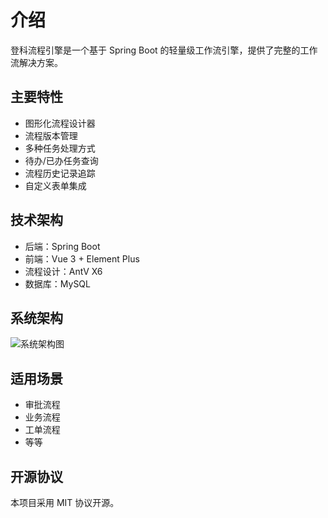 # 介绍

登科流程引擎是一个基于 Spring Boot 的轻量级工作流引擎，提供了完整的工作流解决方案。

## 主要特性

- 图形化流程设计器
- 流程版本管理
- 多种任务处理方式
- 待办/已办任务查询
- 流程历史记录追踪
- 自定义表单集成

## 技术架构

- 后端：Spring Boot
- 前端：Vue 3 + Element Plus
- 流程设计：AntV X6
- 数据库：MySQL

## 系统架构

![系统架构图](/images/architecture.png)

## 适用场景

- 审批流程
- 业务流程
- 工单流程
- 等等

## 开源协议

本项目采用 MIT 协议开源。 